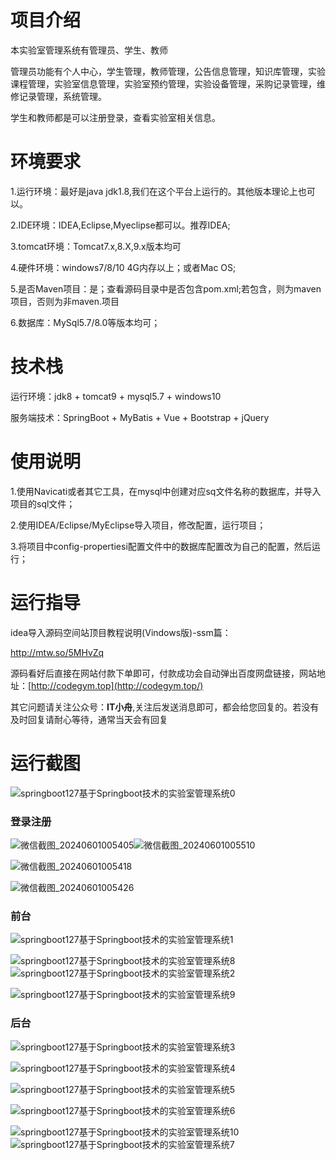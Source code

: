 # 项目介绍

本实验室管理系统有管理员、学生、教师

管理员功能有个人中心，学生管理，教师管理，公告信息管理，知识库管理，实验课程管理，实验室信息管理，实验室预约管理，实验设备管理，采购记录管理，维修记录管理，系统管理。

学生和教师都是可以注册登录，查看实验室相关信息。





# 环境要求



1.运行环境：最好是java jdk1.8,我们在这个平台上运行的。其他版本理论上也可以。 

2.IDE环境：IDEA,Eclipse,Myeclipse都可以。推荐IDEA; 

3.tomcat环境：Tomcat7.x,8.X,9.x版本均可 

4.硬件环境：windows7/8/10 4G内存以上；或者Mac OS; 

5.是否Maven项目：是；查看源码目录中是否包含pom.xml;若包含，则为maven项目，否则为非maven.项目 

6.数据库：MySql5.7/8.0等版本均可；





# 技术栈



运行环境：jdk8 + tomcat9 + mysql5.7 + windows10

服务端技术：SpringBoot + MyBatis + Vue + Bootstrap + jQuery





# 使用说明





1.使用Navicati或者其它工具，在mysql中创建对应sq文件名称的数据库，并导入项目的sql文件； 

2.使用IDEA/Eclipse/MyEclipse导入项目，修改配置，运行项目； 

3.将项目中config-propertiesi配置文件中的数据库配置改为自己的配置，然后运行；





# 运行指导

idea导入源码空间站顶目教程说明(Vindows版)-ssm篇：

http://mtw.so/5MHvZq 

源码看好后直接在网站付款下单即可，付款成功会自动弹出百度网盘链接，网站地址：[http://codegym.top](http://codegym.top/)

其它问题请关注公众号：**IT小舟**,关注后发送消息即可，都会给您回复的。若没有及时回复请耐心等待，通常当天会有回复



# 运行截图

![springboot127基于Springboot技术的实验室管理系统0](https://gulimallcativen.oss-cn-shenzhen.aliyuncs.com/fdsfdddsddddghfgfffgdddfsshi/springboot127%E5%9F%BA%E4%BA%8ESpringboot%E6%8A%80%E6%9C%AF%E7%9A%84%E5%AE%9E%E9%AA%8C%E5%AE%A4%E7%AE%A1%E7%90%86%E7%B3%BB%E7%BB%9F0.png)

### 登录注册

![微信截图_20240601005405](https://gulimallcativen.oss-cn-shenzhen.aliyuncs.com/fdsfdddsddddghfgfffgdddfsshi/%E5%BE%AE%E4%BF%A1%E6%88%AA%E5%9B%BE_20240601005405.png)![微信截图_20240601005510](https://gulimallcativen.oss-cn-shenzhen.aliyuncs.com/fdsfdddsddddghfgfffgdddfsshi/%E5%BE%AE%E4%BF%A1%E6%88%AA%E5%9B%BE_20240601005510.png)

![微信截图_20240601005418](https://gulimallcativen.oss-cn-shenzhen.aliyuncs.com/fdsfdddsddddghfgfffgdddfsshi/%E5%BE%AE%E4%BF%A1%E6%88%AA%E5%9B%BE_20240601005418.png)

![微信截图_20240601005426](https://gulimallcativen.oss-cn-shenzhen.aliyuncs.com/fdsfdddsddddghfgfffgdddfsshi/%E5%BE%AE%E4%BF%A1%E6%88%AA%E5%9B%BE_20240601005426.png)



### 前台

![springboot127基于Springboot技术的实验室管理系统1](https://gulimallcativen.oss-cn-shenzhen.aliyuncs.com/fdsfdddsddddghfgfffgdddfsshi/springboot127%E5%9F%BA%E4%BA%8ESpringboot%E6%8A%80%E6%9C%AF%E7%9A%84%E5%AE%9E%E9%AA%8C%E5%AE%A4%E7%AE%A1%E7%90%86%E7%B3%BB%E7%BB%9F1.png)

![springboot127基于Springboot技术的实验室管理系统8](https://gulimallcativen.oss-cn-shenzhen.aliyuncs.com/fdsfdddsddddghfgfffgdddfsshi/springboot127%E5%9F%BA%E4%BA%8ESpringboot%E6%8A%80%E6%9C%AF%E7%9A%84%E5%AE%9E%E9%AA%8C%E5%AE%A4%E7%AE%A1%E7%90%86%E7%B3%BB%E7%BB%9F8.png)![springboot127基于Springboot技术的实验室管理系统2](https://gulimallcativen.oss-cn-shenzhen.aliyuncs.com/fdsfdddsddddghfgfffgdddfsshi/springboot127%E5%9F%BA%E4%BA%8ESpringboot%E6%8A%80%E6%9C%AF%E7%9A%84%E5%AE%9E%E9%AA%8C%E5%AE%A4%E7%AE%A1%E7%90%86%E7%B3%BB%E7%BB%9F2.png)

![springboot127基于Springboot技术的实验室管理系统9](https://gulimallcativen.oss-cn-shenzhen.aliyuncs.com/fdsfdddsddddghfgfffgdddfsshi/springboot127%E5%9F%BA%E4%BA%8ESpringboot%E6%8A%80%E6%9C%AF%E7%9A%84%E5%AE%9E%E9%AA%8C%E5%AE%A4%E7%AE%A1%E7%90%86%E7%B3%BB%E7%BB%9F9.png)





### 后台

![springboot127基于Springboot技术的实验室管理系统3](https://gulimallcativen.oss-cn-shenzhen.aliyuncs.com/fdsfdddsddddghfgfffgdddfsshi/springboot127%E5%9F%BA%E4%BA%8ESpringboot%E6%8A%80%E6%9C%AF%E7%9A%84%E5%AE%9E%E9%AA%8C%E5%AE%A4%E7%AE%A1%E7%90%86%E7%B3%BB%E7%BB%9F3.png)

![springboot127基于Springboot技术的实验室管理系统4](https://gulimallcativen.oss-cn-shenzhen.aliyuncs.com/fdsfdddsddddghfgfffgdddfsshi/springboot127%E5%9F%BA%E4%BA%8ESpringboot%E6%8A%80%E6%9C%AF%E7%9A%84%E5%AE%9E%E9%AA%8C%E5%AE%A4%E7%AE%A1%E7%90%86%E7%B3%BB%E7%BB%9F4.png)

![springboot127基于Springboot技术的实验室管理系统5](https://gulimallcativen.oss-cn-shenzhen.aliyuncs.com/fdsfdddsddddghfgfffgdddfsshi/springboot127%E5%9F%BA%E4%BA%8ESpringboot%E6%8A%80%E6%9C%AF%E7%9A%84%E5%AE%9E%E9%AA%8C%E5%AE%A4%E7%AE%A1%E7%90%86%E7%B3%BB%E7%BB%9F5.png)

![springboot127基于Springboot技术的实验室管理系统6](https://gulimallcativen.oss-cn-shenzhen.aliyuncs.com/fdsfdddsddddghfgfffgdddfsshi/springboot127%E5%9F%BA%E4%BA%8ESpringboot%E6%8A%80%E6%9C%AF%E7%9A%84%E5%AE%9E%E9%AA%8C%E5%AE%A4%E7%AE%A1%E7%90%86%E7%B3%BB%E7%BB%9F6.png)

![springboot127基于Springboot技术的实验室管理系统10](https://gulimallcativen.oss-cn-shenzhen.aliyuncs.com/fdsfdddsddddghfgfffgdddfsshi/springboot127%E5%9F%BA%E4%BA%8ESpringboot%E6%8A%80%E6%9C%AF%E7%9A%84%E5%AE%9E%E9%AA%8C%E5%AE%A4%E7%AE%A1%E7%90%86%E7%B3%BB%E7%BB%9F10.png)![springboot127基于Springboot技术的实验室管理系统7](https://gulimallcativen.oss-cn-shenzhen.aliyuncs.com/fdsfdddsddddghfgfffgdddfsshi/springboot127%E5%9F%BA%E4%BA%8ESpringboot%E6%8A%80%E6%9C%AF%E7%9A%84%E5%AE%9E%E9%AA%8C%E5%AE%A4%E7%AE%A1%E7%90%86%E7%B3%BB%E7%BB%9F7.png)
